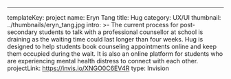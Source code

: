 ---
templateKey: project
name: Eryn Tang
title: Hug
category: UX/UI
thumbnail: ../thumbnails/eryn_tang.jpg
intro: >-
  The current process for post-secondary students to talk with a professional counsellor at school is draining as the waiting time could last longer than four weeks. Hug is designed to help students book counseling appointments online and keep them occupied during the wait. It is also an online platform for students who are experiencing mental health distress to connect with each other.
projectLink: https://invis.io/XNGO0C6EV4R
type: Invision

